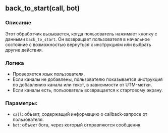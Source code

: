 ## back_to_start(call, bot)

### Описание

Этот обработчик вызывается, когда пользователь нажимает кнопку с данными `back_to_start`. Он возвращает пользователя в начальное состояние с возможностью вернуться к инструкциям или выбрать другие действия.

### Логика

- Проверяется язык пользователя.
- Если каналы не добавлены, пользователю показывается инструкция по добавлению канала или текст, в зависимости от UTM-метки.
- Если каналы есть, пользователь возвращается к стартовому экрану.

### Параметры:

- `call`: объект, содержащий информацию о callback-запросе от пользователя.
- `bot`: объект бота, через который отправляются сообщения.